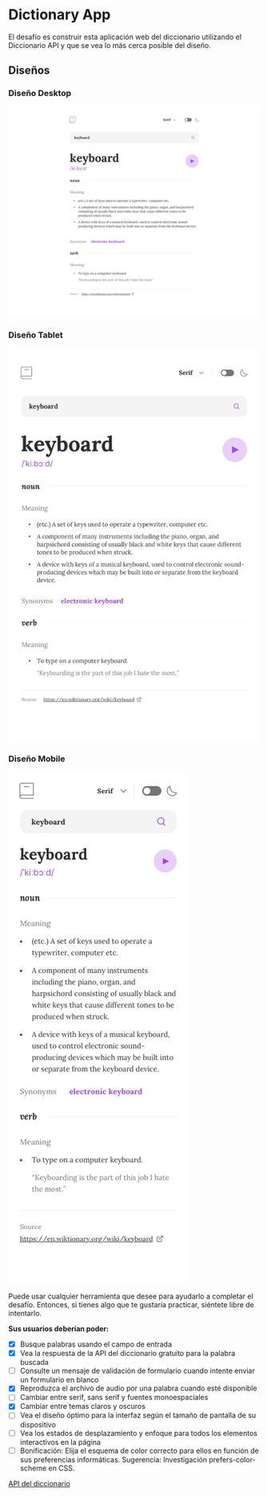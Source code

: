 # Dictionary App

El desafío es construir esta aplicación web del diccionario utilizando el Diccionario API y que se vea lo más cerca posible del diseño.

## Diseños

### Diseño Desktop
![](public/dictionary-web.jpg)

### Diseño Tablet
![](public/dictionary-tablet.jpg)

### Diseño Mobile
![](public/dictionary-mobile.jpg)

Puede usar cualquier herramienta que desee para ayudarlo a completar el desafío. Entonces, si tienes algo que te gustaría practicar, siéntete libre de intentarlo.

__Sus usuarios deberían poder:__

- [x] Busque palabras usando el campo de entrada
- [x] Vea la respuesta de la API del diccionario gratuito para la palabra buscada
- [ ] Consulte un mensaje de validación de formulario cuando intente enviar un formulario en blanco
- [x] Reproduzca el archivo de audio por una palabra cuando esté disponible
- [ ] Cambiar entre serif, sans serif y fuentes monoespaciales
- [x] Cambiar entre temas claros y oscuros
- [ ] Vea el diseño óptimo para la interfaz según el tamaño de pantalla de su dispositivo
- [ ] Vea los estados de desplazamiento y enfoque para todos los elementos interactivos en la página
- [ ] Bonificación: Elija el esquema de color correcto para ellos en función de sus preferencias informáticas. Sugerencia: Investigación prefers-color-scheme en CSS.

[API del diccionario](https://api.dictionaryapi.dev/api/v2/entries/en/hello)